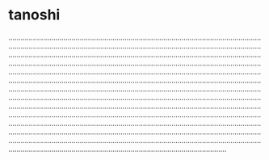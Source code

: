 # tanoshi

.......................................................................................................................................................................................................................................................................................................................................................................................................................................................................................................................................................................................................................................................................................................................................................................................................................................................................................................................................................................................................................................................................................................................................................................................................................................................................................................................................................................................................................................................................................................................................................................................................................................................................................................................................................................................
